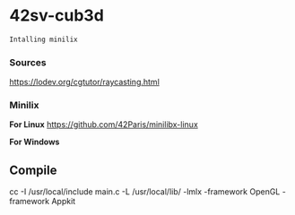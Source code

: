 # 42sv-cub3d


```bash
Intalling minilix

```

### Sources
https://lodev.org/cgtutor/raycasting.html



### Minilix
**For Linux**
https://github.com/42Paris/minilibx-linux

**For Windows**


## Compile

cc -I /usr/local/include main.c -L /usr/local/lib/ -lmlx -framework OpenGL -framework Appkit




